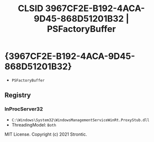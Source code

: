 ﻿---
title: "CLSID 3967CF2E-B192-4ACA-9D45-868D51201B32 | PSFactoryBuffer"
excerpt: What is COM-Object CLSID 3967CF2E-B192-4ACA-9D45-868D51201B32?
---

# {3967CF2E-B192-4ACA-9D45-868D51201B32}

* `PSFactoryBuffer`

## Registry


### InProcServer32

* `C:\Windows\System32\WindowsManagementServiceWinRt.ProxyStub.dll`
* ThreadingModel: `Both`

MIT License. Copyright (c) 2021 Strontic.


